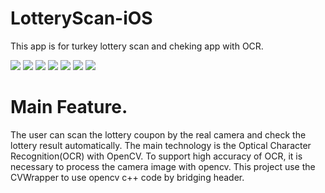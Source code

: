 # LotteryScan-iOS
 This app is for turkey lottery scan and cheking app with OCR.
 
 <img src="images/IMG_0314.png"/>
 <img src="images/IMG_0315.png"/>
 <img src="images/IMG_0316.png"/>
 <img src="images/IMG_0317.png"/>
 <img src="images/IMG_0318.png"/>
 <img src="images/IMG_2559.png"/>
 <img src="images/IMG_2560.png"/>
 
 # Main Feature.
 The user can scan the lottery coupon by the real camera and check the lottery result automatically.
 The main technology is the Optical Character Recognition(OCR) with OpenCV.
 To support high accuracy of OCR, it is necessary to process the camera image with opencv.
 This project use the CVWrapper to use opencv c++ code by bridging header.
 
 


